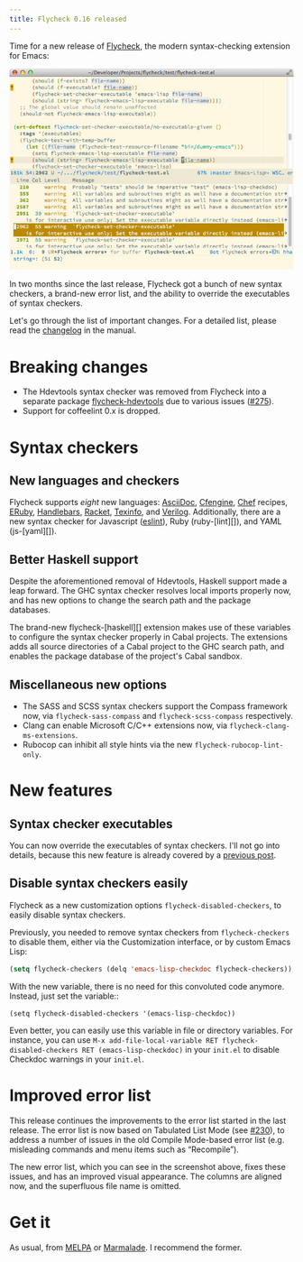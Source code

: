 ```yaml
---
title: Flycheck 0.16 released
---
```


Time for a new release of [Flycheck][], the modern syntax-checking extension for
Emacs:

![Flycheck 0.16 with [Solarized Light][] and [Source Code Pro][]](/images/flycheck-0.16.png)

In two months since the last release, Flycheck got a bunch of new syntax
checkers, a brand-new error list, and the ability to override the executables of
syntax checkers.

Let's go through the list of important changes.  For a detailed list, please
read the [changelog][] in the manual.

Breaking changes
================

- The Hdevtools syntax checker was removed from Flycheck into a separate package
  [flycheck-hdevtools][] due to various issues ([#275][]).
- Support for coffeelint 0.x is dropped.

Syntax checkers
===============

New languages and checkers
--------------------------

Flycheck supports *eight* new languages: [AsciiDoc][], [Cfengine][], [Chef][]
recipes, [ERuby][], [Handlebars][], [Racket][], [Texinfo][], and [Verilog][].
Additionally, there are a new syntax checker for Javascript ([eslint][]), Ruby
(ruby-[lint][]), and YAML (js-[yaml][]).

Better Haskell support
----------------------

Despite the aforementioned removal of Hdevtools, Haskell support made a leap
forward.  The GHC syntax checker resolves local imports properly now, and has
new options to change the search path and the package databases.

The brand-new flycheck-[haskell][] extension makes use of these variables to
configure the syntax checker properly in Cabal projects.  The extensions adds
all source directories of a Cabal project to the GHC search path, and enables
the package database of the project's Cabal sandbox.

Miscellaneous new options
-------------------------

- The SASS and SCSS syntax checkers support the Compass framework now, via
  `flycheck-sass-compass` and `flycheck-scss-compass` respectively.
- Clang can enable Microsoft C/C++ extensions now, via
  `flycheck-clang-ms-extensions`.
- Rubocop can inhibit all style hints via the new `flycheck-rubocop-lint-only`.

New features
============

Syntax checker executables
--------------------------

You can now override the executables of syntax checkers.  I'll not go into
details, because this new feature is already covered by a [previous post][].

Disable syntax checkers easily
------------------------------

Flycheck as a new customization options `flycheck-disabled-checkers`, to easily
disable syntax checkers.

Previously, you needed to remove syntax checkers from `flycheck-checkers` to
disable them, either via the Customization interface, or by custom Emacs Lisp:

```commonlisp
(setq flycheck-checkers (delq 'emacs-lisp-checkdoc flycheck-checkers))
```

With the new variable, there is no need for this convoluted code anymore.
Instead, just set the variable::

```
(setq flycheck-disabled-checkers '(emacs-lisp-checkdoc))
```

Even better, you can easily use this variable in file or directory variables.
For instance, you can use `M-x add-file-local-variable RET
flycheck-disabled-checkers RET (emacs-lisp-checkdoc)` in your `init.el` to
disable Checkdoc warnings in your `init.el`.

Improved error list
===================

This release continues the improvements to the error list started in the last
release.  The error list is now based on Tabulated List Mode (see [#230][]), to
address a number of issues in the old Compile Mode-based error list
(e.g. misleading commands and menu items such as “Recompile”).

The new error list, which you can see in the screenshot above, fixes these
issues, and has an improved visual appearance.  The columns are aligned now, and
the superfluous file name is omitted.

Get it
======

As usual, from [MELPA][] or [Marmalade][].  I recommend the former.

[previous post]: internal:posts/syntax-checker-executables-in-flycheck.md
[flycheck]: http://flycheck.github.io
[Source Code Pro]: https://github.com/adobe/source-code-pro
[Solarized Light]: https://github.com/bbatsov/solarized-emacs
[#230]: https://github.com/flycheck/flycheck/pull/230
[#275]: https://github.com/flycheck/flycheck/issues/275
[flycheck-hdevtools]: https://github.com/flycheck/flycheck-hdevtools
[AsciiDoc]: http://asciidoc.org/
[Cfengine]: http://cfengine.com/
[Chef]: http://www.getchef.com/
[ERuby]: http://www.kuwata-lab.com/erubis/
[Handlebars]: http://handlebarsjs.com/
[Racket]: http://racket-lang.org/
[Texinfo]: https://www.gnu.org/software/texinfo/
[Verilog]: https://en.wikipedia.org/wiki/Verilog
[eslint]: https://github.com/eslint/eslint
[ruby-lint]: https://github.com/YorickPeterse/ruby-lint
[js-yaml]: https://github.com/visionmedia/js-yaml
[flycheck-haskell]: https://github.com/flycheck/flycheck-haskell
[MELPA]: http://melpa.milkbox.net/
[Marmalade]: http://marmalade-repo.org/packages/flycheck
[changelog]: http://flycheck.readthedocs.org/en/0.17/manual/changes.html#jan-11-2014

